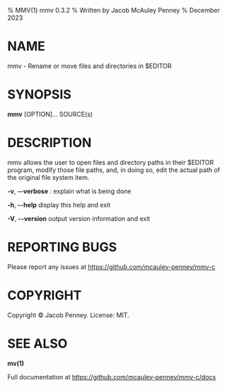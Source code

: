 % MMV(1) mmv 0.3.2
% Written by Jacob McAuley Penney
% December 2023


# NAME
mmv - Rename or move files and directories in $EDITOR


# SYNOPSIS
**mmv** [OPTION]... SOURCE(s)


# DESCRIPTION
mmv allows the user to open files and directory paths in their $EDITOR program, modify those file paths, and, in doing so, edit the actual path of the original file system item.


**-v**, **\--verbose**
: explain what is being done

**-h**, **\--help** display this help and exit

**-V**, **\--version** output version information and exit


# REPORTING BUGS
Please report any issues at <https://github.com/mcauley-penney/mmv-c>


# COPYRIGHT
Copyright © Jacob Penney. License: MIT.


# SEE ALSO
**mv(1)**

Full documentation at <https://github.com/mcauley-penney/mmv-c/docs>
